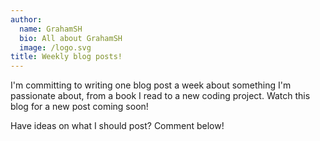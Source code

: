 ```yaml
---
author:
  name: GrahamSH
  bio: All about GrahamSH
  image: /logo.svg
title: Weekly blog posts!
---
```


I'm committing to writing one blog post a week about something I'm passionate about, from a book I read to a new coding project. Watch this blog for a new post coming soon!

Have ideas on what I should post? Comment below!
